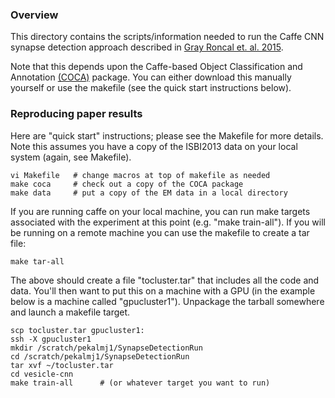 ### Overview

This directory contains the scripts/information needed to run the Caffe CNN synapse detection approach described in [Gray Roncal et. al. 2015](http://arxiv.org/abs/1403.3724).

Note that this depends upon the Caffe-based Object Classification and
Annotation [(COCA)](https://github.com/iscoe/coca) package.
You can either download this manually yourself or use the makefile (see the quick start instructions below).  

### Reproducing paper results
Here are "quick start" instructions; please see the Makefile for more
details.  Note this assumes you have a copy of the ISBI2013 data
on your local system (again, see Makefile).

    vi Makefile   # change macros at top of makefile as needed 
    make coca     # check out a copy of the COCA package
    make data     # put a copy of the EM data in a local directory

If you are running caffe on your local machine, you can run make targets associated with the experiment at this point (e.g. "make train-all").  If you will be running on a remote machine you can use the makefile to create a tar file:

    make tar-all

The above should create a file "tocluster.tar" that includes all the code and
data.  You'll then want to put this on a machine with a GPU
(in the example below is a machine called "gpucluster1").  Unpackage the tarball somewhere and launch a
makefile target.

    scp tocluster.tar gpucluster1:
    ssh -X gpucluster1
    mkdir /scratch/pekalmj1/SynapseDetectionRun
    cd /scratch/pekalmj1/SynapseDetectionRun
    tar xvf ~/tocluster.tar
    cd vesicle-cnn
    make train-all      # (or whatever target you want to run)

